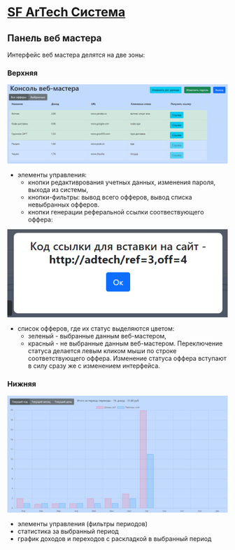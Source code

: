 # [SF ArTech Система](..README.md)

## Панель веб мастера

Интерфейс веб мастера делятся на две зоны:
### Верхняя

![верхняя часть интерфейса](/docs/img/master1.png)

- элементы управления: 
    * кнопки редактиврования учетных данных, изменения пароля, выхода из системы,
    * кнопки-фильтры: вывод всего офферов, вывод списка невыбранных офферов.
    * кнопки генерации реферальной ссылки соотвествующего оффера:

![окно нового оффера](/docs/img/master3.png)

- список офферов, где их статус выделяются цветом:
    * зеленый - выбранные данным веб-мастером,
    * красный - не выбранные данным веб-мастером.
Переключение статуса делается левым кликом мыши по строке соответствующего оффера. Изменение статуса оффера вступают в силу сразу же с изменением интерфейса.

### Нижняя

![нижняя часть интерфейса](/docs/img/master2.png)

- элементы управления (фильтры периодов)
- статистика за выбранный период
- график доходов и переходов с раскладкой в выбранный период
